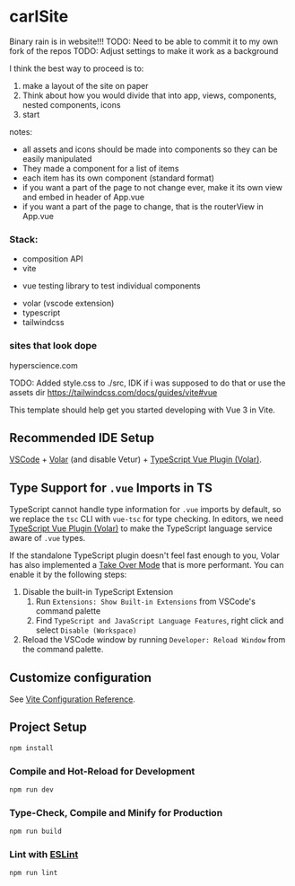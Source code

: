 # carlSite

Binary rain is in website!!!
TODO: Need to be able to commit it to my own fork of the repos
TODO: Adjust settings to make it work as a background

I think the best way to proceed is to:

1. make a layout of the site on paper
2. Think about how you would divide that into app, views, components, nested components, icons
3. start

notes:

- all assets and icons should be made into components so they can be easily manipulated
- They made a component for a list of items
- each item has its own component (standard format)
- if you want a part of the page to not change ever, make it its own view and embed in header of App.vue
- if you want a part of the page to change, that is the routerView in App.vue

### Stack:

- composition API
- vite
<!-- - pinia (state management) -->
- vue testing library to test individual components
<!-- cypress testing framework later (testing) -->
- volar (vscode extension)
- typescript
- tailwindcss

### sites that look dope

hyperscience.com

TODO: Added style.css to ./src, IDK if i was supposed to do that or use the assets dir
https://tailwindcss.com/docs/guides/vite#vue

This template should help get you started developing with Vue 3 in Vite.

## Recommended IDE Setup

[VSCode](https://code.visualstudio.com/) + [Volar](https://marketplace.visualstudio.com/items?itemName=Vue.volar) (and disable Vetur) + [TypeScript Vue Plugin (Volar)](https://marketplace.visualstudio.com/items?itemName=Vue.vscode-typescript-vue-plugin).

## Type Support for `.vue` Imports in TS

TypeScript cannot handle type information for `.vue` imports by default, so we replace the `tsc` CLI with `vue-tsc` for type checking. In editors, we need [TypeScript Vue Plugin (Volar)](https://marketplace.visualstudio.com/items?itemName=Vue.vscode-typescript-vue-plugin) to make the TypeScript language service aware of `.vue` types.

If the standalone TypeScript plugin doesn't feel fast enough to you, Volar has also implemented a [Take Over Mode](https://github.com/johnsoncodehk/volar/discussions/471#discussioncomment-1361669) that is more performant. You can enable it by the following steps:

1. Disable the built-in TypeScript Extension
   1. Run `Extensions: Show Built-in Extensions` from VSCode's command palette
   2. Find `TypeScript and JavaScript Language Features`, right click and select `Disable (Workspace)`
2. Reload the VSCode window by running `Developer: Reload Window` from the command palette.

## Customize configuration

See [Vite Configuration Reference](https://vitejs.dev/config/).

## Project Setup

```sh
npm install
```

### Compile and Hot-Reload for Development

```sh
npm run dev
```

### Type-Check, Compile and Minify for Production

```sh
npm run build
```

### Lint with [ESLint](https://eslint.org/)

```sh
npm run lint
```
